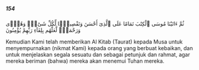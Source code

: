 ##### 154

<span class="ayah">ثُمَّ ءَاتَيْنَا مُوسَى ٱلْكِتَٰبَ تَمَامًا عَلَى ٱلَّذِىٓ أَحْسَنَ وَتَفْصِيلًۭا لِّكُلِّ شَىْءٍۢ وَهُدًۭى وَرَحْمَةًۭ لَّعَلَّهُم بِلِقَآءِ رَبِّهِمْ يُؤْمِنُونَ</span>

<span class="ayah_translation">Kemudian Kami telah memberikan Al Kitab (Taurat) kepada Musa untuk menyempurnakan (nikmat Kami) kepada orang yang berbuat kebaikan, dan untuk menjelaskan segala sesuatu dan sebagai petunjuk dan rahmat, agar mereka beriman (bahwa) mereka akan menemui Tuhan mereka.</span>
